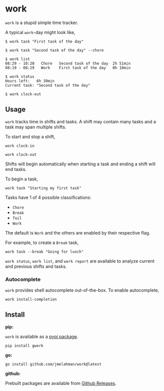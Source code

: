 # work

`work` is a stupid simple time tracker.

A typical `work`-day might look like,

```
$ work task "First task of the day"

$ work task "Second task of the day" --chore

$ work list
08:29 - 10:20   Chore   Second task of the day  2h 51min
08:19 - 08:29   Work    First task of the day   0h 10min

$ work status
Hours left:   6h 39min
Current task: "Second task of the day"

$ work clock-out
```

## Usage

`work` tracks time in shifts and tasks.
A shift may contain many tasks and a task may span multiple shifts.

To start and stop a shift,

```shell
work clock-in
```

```shell
work clock-out
```

Shifts will begin automatically when starting a task and ending a shift will end tasks.

To begin a task,

```shell
work task "Starting my first task"
```

Tasks have 1 of 4 possible classifications:

- `Chore`
- `Break`
- `Toil`
- `Work`

The default is `Work` and the others are enabled by their respective flag.

For example, to create a `Break` task,

```shell
work task --break "Going for lunch"
```

`work status`, `work list`, and `work report` are available to analyze current and previous shifts and
tasks.

### Autocomplete

`work` provides shell autocomplete out-of-the-box.
To enable autocomplete,


```shell
work install-completion
```

## Install

**pip:**

`work` is available as a [pypi package](https://pypi.org/project/gwork/).

```shell
pip install gwork
```

**go:**

```shell
go install github.com/jmelahman/work@latest
```

**github:**

Prebuilt packages are available from [Github Releases](https://github.com/jmelahman/work/releases).

